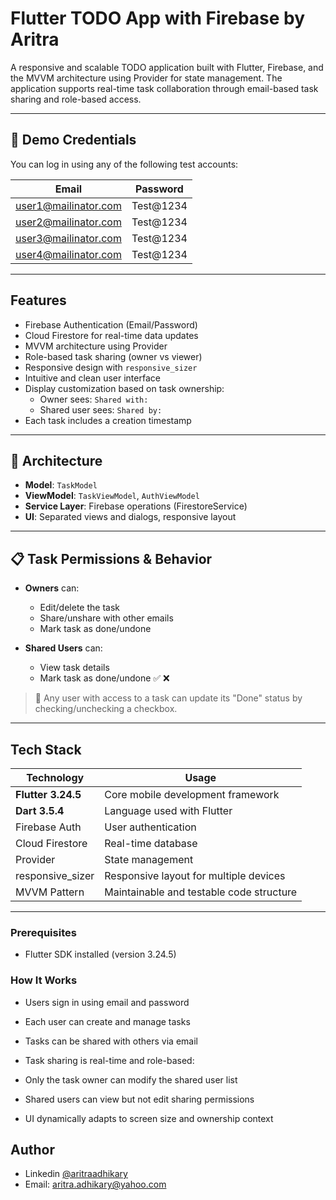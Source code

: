 # Flutter TODO App with Firebase by Aritra

A responsive and scalable TODO application built with Flutter, Firebase, and the MVVM architecture using Provider for state management. The application supports real-time task collaboration through email-based task sharing and role-based access.

---

## 🔐 Demo Credentials

You can log in using any of the following test accounts:

| Email                     | Password    |
|--------------------------|-------------|
| user1@mailinator.com     | Test@1234   |
| user2@mailinator.com     | Test@1234   |
| user3@mailinator.com     | Test@1234   |
| user4@mailinator.com     | Test@1234   |

---

## Features

- Firebase Authentication (Email/Password)
- Cloud Firestore for real-time data updates
- MVVM architecture using Provider
- Role-based task sharing (owner vs viewer)
- Responsive design with `responsive_sizer`
- Intuitive and clean user interface
- Display customization based on task ownership:
    - Owner sees: `Shared with:`
    - Shared user sees: `Shared by:`
- Each task includes a creation timestamp

---

## 🧠 Architecture

- **Model**: `TaskModel`
- **ViewModel**: `TaskViewModel`, `AuthViewModel`
- **Service Layer**: Firebase operations (FirestoreService)
- **UI**: Separated views and dialogs, responsive layout

---

## 📋 Task Permissions & Behavior

- **Owners** can:
  - Edit/delete the task
  - Share/unshare with other emails
  - Mark task as done/undone

- **Shared Users** can:
  - View task details
  - Mark task as done/undone ✅ ❌

> 🔄 Any user with access to a task can update its "Done" status by checking/unchecking a checkbox.

---

## Tech Stack

| Technology         | Usage                                      |
|--------------------|--------------------------------------------|
| **Flutter 3.24.5** | Core mobile development framework          |
| **Dart 3.5.4**     | Language used with Flutter                 |
| Firebase Auth      | User authentication                       |
| Cloud Firestore    | Real-time database                         |
| Provider           | State management                           |
| responsive_sizer   | Responsive layout for multiple devices     |
| MVVM Pattern       | Maintainable and testable code structure   |


---

### Prerequisites

- Flutter SDK installed (version 3.24.5)

### How It Works

- Users sign in using email and password

- Each user can create and manage tasks

- Tasks can be shared with others via email

- Task sharing is real-time and role-based:

- Only the task owner can modify the shared user list

- Shared users can view but not edit sharing permissions

- UI dynamically adapts to screen size and ownership context

## Author

- Linkedin [@aritraadhikary](https://www.linkedin.com/in/aritraadhikary)
- Email: [aritra.adhikary@yahoo.com](aritra.adhikary@yahoo.com)


